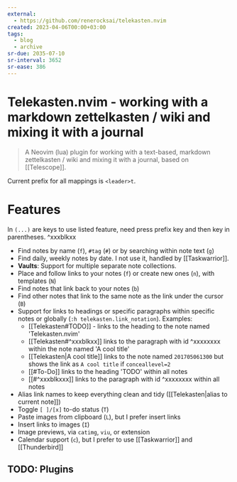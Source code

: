 ```yaml
---
external:
  - https://github.com/renerocksai/telekasten.nvim
created: 2023-04-06T00:00+03:00
tags:
  - blog
  - archive
sr-due: 2035-07-10
sr-interval: 3652
sr-ease: 386
---
```


# Telekasten.nvim - working with a markdown zettelkasten / wiki and mixing it with a journal

> A Neovim (lua) plugin for working with a text-based, markdown zettelkasten / wiki and mixing it with a journal, based on [[Telescope]].

Current prefix for all mappings is `<leader>t`.

# Features

In `(...)` are keys to use listed feature, need press prefix key and then key in parentheses. ^xxxblkxx

- Find notes by name (`f`), `#tag` (`#`) or by searching within note text (`g`)
- Find daily, weekly notes by date. I not use it, handled by [[Taskwarrior]].
- **Vaults**: Support for multiple separate note collections.
- Place and follow links to your notes (`f`) or create new ones (`n`), with templates (`N`)
- Find notes that link back to your notes (`b`)
- Find other notes that link to the same note as the link under the cursor (`B`)
- Support for links to headings or specific paragraphs within specific notes or globally (`:h telekasten.link_notation`). Examples:
  - [[Telekasten#TODO]] - links to the heading to the note named 'Telekasten.nvim'
  - [[Telekasten#^xxxblkxx]] links to the paragraph with id ^xxxxxxxx within the note named 'A cool title'
  - [[Telekasten|A cool title]] links to the note named `201705061300` but shows the link as `A cool title` if `conceallevel=2`
  - [[#To-Do]] links to the heading 'TODO' within all notes
  - [[#^xxxblkxxx]] links to the paragraph with id ^xxxxxxxx within all notes
- Alias link names to keep everything clean and tidy ([[Telekasten|alias to current note]])
- Toggle `[ ]/[x]` to-do status (`T`)
- Paste images from clipboard (`L`), but I prefer insert links
- Insert links to images (`I`)
- Image previews, via `catimg`, `viu`, or extension
- Calendar support (`c`), but I prefer to use [[Taskwarrior]] and [[Thunderbird]]

## TODO: Plugins
